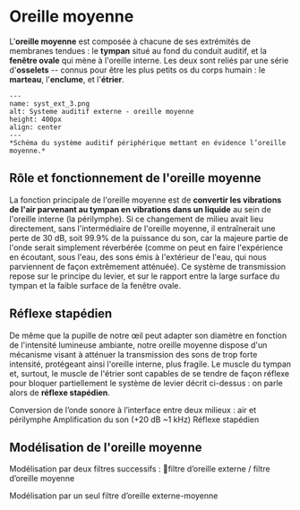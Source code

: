 
# Oreille moyenne

L'**oreille moyenne** est composée à chacune de ses extrémités de membranes tendues : le **tympan** situé au fond du conduit auditif, et la **fenêtre ovale** qui mène à l'oreille interne. Les deux sont reliés par une série d'**osselets** -- connus pour être les plus petits os du corps humain : le **marteau**, l'**enclume**, et l'**étrier**.

```{figure} syst_ext_3.png
---
name: syst_ext_3.png
alt: Systeme auditif externe - oreille moyenne
height: 400px
align: center
---
*Schéma du système auditif périphérique mettant en évidence l’oreille moyenne.*
```

## Rôle et fonctionnement de l'oreille moyenne 

La fonction principale de l'oreille moyenne est de **convertir les vibrations de l'air parvenant au tympan en vibrations dans un liquide** au sein de l'oreille interne (la périlymphe). Si ce changement de milieu avait lieu directement, sans l'intermédiaire de l'oreille moyenne, il entraînerait une perte de 30 dB, soit 99.9% de la puissance du son, car la majeure partie de l'onde serait simplement réverbérée (comme on peut en faire l'expérience en écoutant, sous l'eau, des sons émis à l'extérieur de l'eau, qui nous parviennent de façon extrêmement atténuée). Ce système de transmission repose sur le principe du levier, et sur le rapport entre la large surface du tympan et la faible surface de la fenêtre ovale.

## Réflexe stapédien 

De même que la pupille de notre œil peut adapter son diamètre en fonction de l'intensité lumineuse ambiante, notre oreille moyenne dispose d'un mécanisme visant à atténuer la transmission des sons de trop forte intensité, protégeant ainsi l'oreille interne, plus fragile. Le muscle du tympan et, surtout, le muscle de l'étrier sont capables de se tendre de façon réflexe pour bloquer partiellement le système de levier décrit ci-dessus : on parle alors de **réflexe stapédien**.

Conversion de l’onde sonore à l’interface entre deux milieux : air et périlymphe 
Amplification du son (+20 dB ~1 kHz)
Réflexe stapédien

## Modélisation de l'oreille moyenne

Modélisation par deux filtres successifs : filtre d’oreille externe / filtre d’oreille moyenne 

Modélisation par un seul filtre d’oreille externe-moyenne

